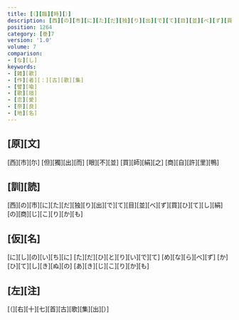 ```yaml
---
title: [（][臨][時][）]
description: [西][の][市][に][た][だ][独][り][出][で][て][目][並][べ][ず][買][ひ][て][し][絹][の][商][じ][こ][り][か][も]
position: 1264
category: [巻]7
version: '1.0'
volume: 7
comparison:
- [な][し]
keywords:
- [雑][歌]
- [作][者][：][古][歌][集]
- [譬][喩]
- [歌][垣]
- [恋][愛]
- [奈][良]
- [地][名]
---
```


## [原][文]

[西][市][尓] [但][獨][出][而] [眼][不][並] [買][師][絹][之] [商][自][許][里][鴨]

## [訓][読]

[西][の][市][に][た][だ][独][り][出][で][て][目][並][べ][ず][買][ひ][て][し][絹][の][商][じ][こ][り][か][も]

## [仮][名]

[に][し][の][い][ち][に] [た][だ][ひ][と][り][い][で][て] [め][な][ら][べ][ず] [か][ひ][て][し][き][ぬ][の] [あ][き][じ][こ][り][か][も]

## [左][注]

[（][右][十][七][首][古][歌][集][出][）]
